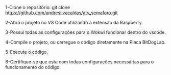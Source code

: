 1-Clone o repositório: git clone https://github.com/andresilvacaldas/atv_semaforo.git

2-Abra o projeto no VS Code utilizando a extensão da Raspberry.

3-Possuí todas as configurações para o Wokwi funcionar dentro do vscode.

4-Compile o projeto, ou carregue o código diretamente na Placa BitDogLab.

5-Execute o código.

6-Certifique-se que esta com todas configurações necessárias para o funcionamento do código.
